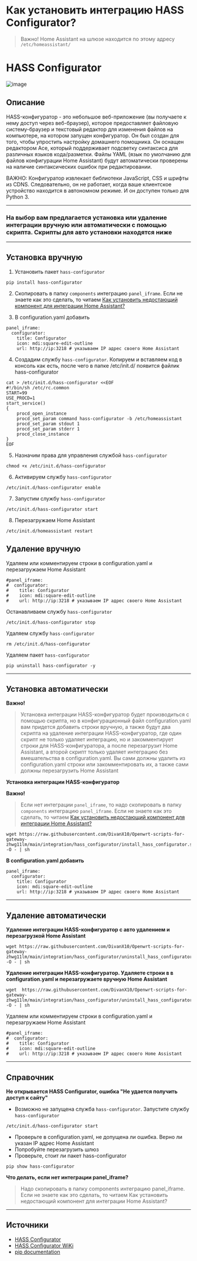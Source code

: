 # Как установить интеграцию HASS Configurator?


> Важно! Home Assistant на шлюзе находится по этому адресу `/etc/homeassistant/`

# HASS Configurator
![image](https://user-images.githubusercontent.com/64090632/143304702-066fde6b-a82c-4d29-b10c-f4ae28feeb06.png)


## Описание
HASS-конфигуратор - это небольшое веб-приложение (вы получаете к нему доступ через веб-браузер), которое предоставляет файловую систему-браузер и текстовый редактор для изменения файлов на компьютере, на котором запущен конфигуратор. Он был создан для того, чтобы упростить настройку домашнего помощника. Он оснащен редактором Ace, который поддерживает подсветку синтаксиса для различных языков кода/разметки. Файлы YAML (язык по умолчанию для файлов конфигурации Home Assistant) будут автоматически проверены на наличие синтаксических ошибок при редактировании.

ВАЖНО: Конфигуратор извлекает библиотеки JavaScript, CSS и шрифты из CDNS. Следовательно, он не работает, когда ваше клиентское устройство находится в автономном режиме. И он доступен только для Python 3.


***
### На выбор вам предлагается установка или удаление интеграции вручную или автоматически с помощью скрипта. Скрипты для авто установки находятся ниже

***


## Установка вручную

1) Установить пакет `hass-configurator`
```
pip install hass-configurator
```

2) Скопировать в папку `components` интеграцию `panel_iframe`. Если не знаете как это сделать, то читаем [Как установить недостающий компонент для интеграции Home Assistant?](https://github.com/DivanX10/Openwrt-scripts-for-gateway-zhwg11lm/wiki/Как-установить-недостающий-компонент-для-интеграции-Home-Assistant%3F)

3) В configuration.yaml добавить

```
panel_iframe:
  configurator:
    title: Configurator
    icon: mdi:square-edit-outline
    url: http://ip:3218 # указываем IP адрес своего Home Assistant
```

4) Создадим службу `hass-configurator`. Копируем и вставляем код в консоль как есть, после чего в папке /etc/init.d/ появится файлик hass-configurator
```
cat > /etc/init.d/hass-configurator <<EOF
#!/bin/sh /etc/rc.common
START=99
USE_PROCD=1
start_service()
{
    procd_open_instance
    procd_set_param command hass-configurator -b /etc/homeassistant
    procd_set_param stdout 1
    procd_set_param stderr 1
    procd_close_instance
}
EOF
```  

5) Назначим права для управления службой `hass-configurator`
```
chmod +x /etc/init.d/hass-configurator
```
6) Активируем службу `hass-configurator`
```
/etc/init.d/hass-configurator enable
```

7) Запустим службу `hass-configurator`
```
/etc/init.d/hass-configurator start
```

8) Перезагружаем Home Assistant
```
/etc/init.d/homeassistant restart
```


## Удаление вручную

Удаляем или комментируем строки в configuration.yaml и перезагружаем Home Assistant
```
#panel_iframe:
#  configurator:
#    title: Configurator
#    icon: mdi:square-edit-outline
#    url: http://ip:3218 # указываем IP адрес своего Home Assistant
```


Останавливаем службу `hass-configurator`
```
/etc/init.d/hass-configurator stop
```

Удаляем службу `hass-configurator`
```
rm /etc/init.d/hass-configurator
```

Удаляем пакет `hass-configurator`
```
pip uninstall hass-configurator -y
```

***

## Установка автоматически

**Важно!**
> Установка интеграции HASS-конфигуратор будет производиться с помощью скрипта, но в конфигурационный файл configuration.yaml вам придется добавить строки вручную, а также будут два скрипта на удаление интеграции HASS-конфигуратор, где один скрипт не только удаляет интеграцию, но и закомментирует строки для HASS-конфигуратора, а после перезагрузит Home Assistant, а второй скрипт только удаляет интеграцию без вмешательства в configuration.yaml. Вы сами должны удалить из configuration.yaml строки или закомментировать их, а также сами должны перезагрузить Home Assistant

**Установка интеграции HASS-конфигуратор**

**Важно!**
> Если нет интеграции `panel_iframe`, то надо скопировать в папку `components` интеграцию `panel_iframe`. Если не знаете как это сделать, то читаем [Как установить недостающий компонент для интеграции Home Assistant?](https://github.com/DivanX10/Openwrt-scripts-for-gateway-zhwg11lm/wiki/Как-установить-недостающий-компонент-для-интеграции-Home-Assistant%3F)

```
wget https://raw.githubusercontent.com/DivanX10/Openwrt-scripts-for-gateway-zhwg11lm/main/integration/hass_configurator/install_hass_configurator.sh -O - | sh
```

**В configuration.yaml добавить**
```
panel_iframe:
  configurator:
    title: Configurator
    icon: mdi:square-edit-outline
    url: http://ip:3218 # указываем IP адрес своего Home Assistant

```

***

## Удаление автоматически

**Удаление интеграции HASS-конфигуратор с авто удалением и перезагрузкой Home Assistant**
```
wget https://raw.githubusercontent.com/DivanX10/Openwrt-scripts-for-gateway-zhwg11lm/main/integration/hass_configurator/uninstall_hass_configurator_del_conf_auto.sh -O - | sh
```

**Удаление интеграции HASS-конфигуратор. Удаляете строки в в configuration.yaml и перезагружаете вручную Home Assistant**
```
wget  https://raw.githubusercontent.com/DivanX10/Openwrt-scripts-for-gateway-zhwg11lm/main/integration/hass_configurator/uninstall_hass_configurator_del_conf_manual.sh -O - | sh
```
Удаляем или комментируем строки в configuration.yaml и перезагружаем Home Assistant
```
#panel_iframe:
#  configurator:
#    title: Configurator
#    icon: mdi:square-edit-outline
#    url: http://ip:3218 # указываем IP адрес своего Home Assistant
```


***


## Справочник
**Не открывается HASS Configurator, ошибка "Не удается получить доступ к сайту"**

* Возможно не запущена служба `hass-configurator`. Запустите службу `hass-configurator`
```
/etc/init.d/hass-configurator start
```
* Проверьте в configuration.yaml, не допущена ли ошибка. Верно ли указан IP адрес Home Assistant
* Попробуйте перезагрузить шлюз
* Проверьте, стоит ли пакет hass-configurator
```
pip show hass-configurator
```

**Что делать, если нет интеграции panel_iframe?**

> Надо скопировать в папку components интеграцию panel_iframe. Если не знаете как это сделать, то читаем Как установить недостающий компонент для интеграции Home Assistant?


***

## Источники
* [HASS Configurator](https://github.com/danielperna84/hass-configurator)
* [HASS Configurator WiKi](https://github.com/danielperna84/hass-configurator/wiki/Installation)
* [pip documentation](https://pip.pypa.io/en/stable/user_guide/)
